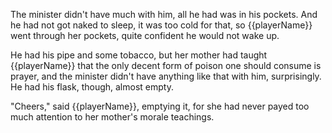 The minister didn't have much with him, all he had was in his pockets. And he had not got naked to sleep, it was too cold for that, so {{playerName}} went through her pockets, quite confident he would not wake up.

He had his pipe and some tobacco, but her mother had taught {{playerName}} that the only decent form of poison one should consume is prayer, and the minister didn't have anything like that with him, surprisingly. He had his flask, though, almost empty.

"Cheers," said {{playerName}}, emptying it, for she had never payed too much attention to her mother's morale teachings.
